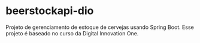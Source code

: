 # beerstockapi-dio
Projeto de gerenciamento de estoque de cervejas usando Spring Boot. Esse projeto é baseado no curso da Digital Innovation One.
